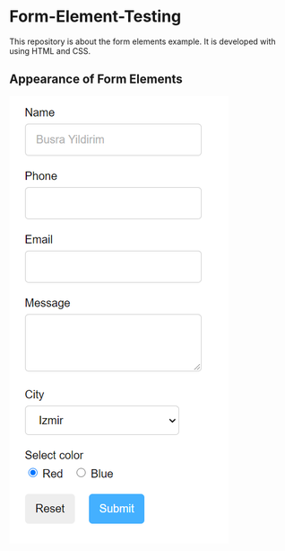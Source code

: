 # Form-Element-Testing

This repository is about  the form elements example. It is developed with using HTML and CSS. 

## Appearance of Form Elements


![Form Template Example](form-element-ss.png)
